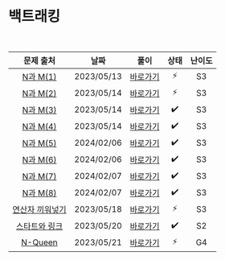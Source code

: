 # 백트래킹

<br>

|                        문제 출처                         |    날짜    |          풀이          | 상태 | 난이도 |
| :------------------------------------------------------: | :--------: | :--------------------: | :--: | :----: |
|    [N과 M(1)](https://www.acmicpc.net/problem/15649)     | 2023/05/13 | [바로가기](./15649.js) |  ⚡  |   S3   |
|    [N과 M(2)](https://www.acmicpc.net/problem/15650)     | 2023/05/14 | [바로가기](./15650.js) |  ⚡  |   S3   |
|    [N과 M(3)](https://www.acmicpc.net/problem/15651)     | 2023/05/14 | [바로가기](./15651.js) |  ✔️  |   S3   |
|    [N과 M(4)](https://www.acmicpc.net/problem/15652)     | 2023/05/14 | [바로가기](./15652.js) |  ✔️  |   S3   |
|    [N과 M(5)](https://www.acmicpc.net/problem/15654)     | 2024/02/06 | [바로가기](./15654.js) |  ✔️  |   S3   |
|    [N과 M(6)](https://www.acmicpc.net/problem/15655)     | 2024/02/06 | [바로가기](./15655.js) |  ✔️  |   S3   |
|    [N과 M(7)](https://www.acmicpc.net/problem/15656)     | 2024/02/07 | [바로가기](./15656.js) |  ✔️  |   S3   |
|    [N과 M(8)](https://www.acmicpc.net/problem/15657)     | 2024/02/07 | [바로가기](./15657.js) |  ✔️  |   S3   |
| [연산자 끼워넣기](https://www.acmicpc.net/problem/14888) | 2023/05/18 | [바로가기](./14888.js) |  ⚡  |   S3   |
|  [스타트와 링크](https://www.acmicpc.net/problem/14889)  | 2023/05/20 | [바로가기](./14889.js) |  ✔️  |   S2   |
|     [N-Queen](https://www.acmicpc.net/problem/9663)      | 2023/05/21 | [바로가기](./9663.js)  |  ⚡  |   G4   |
